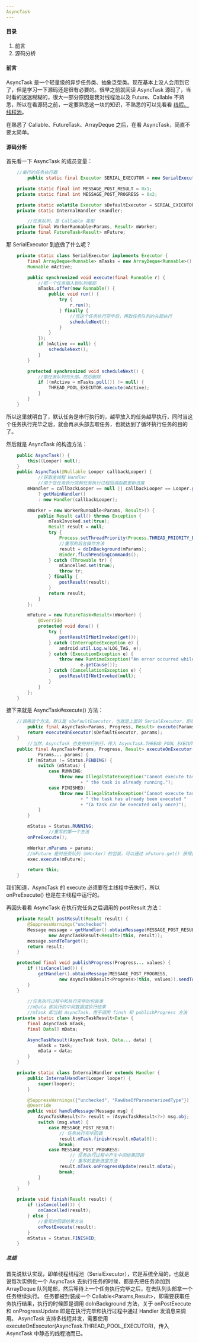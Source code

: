 ```yaml
---
AsyncTask
---
```


#### 目录

1. 前言
2. 源码分析

#### 前言

AsyncTask 是一个轻量级的异步任务类、抽象泛型类。现在基本上没人会用到它了，但是学习一下源码还是很有必要的。很早之前就阅读 AsyncTask 源码了，当时看的迷迷糊糊的，很大一部分原因是我对线程池以及 Future、Callable 不熟悉，所以在看源码之前，一定要熟悉这一块的知识，不熟悉的可以先看看 [线程、线程池](https://github.com/Omooo/Android-Notes/blob/master/blogs/Java/%E5%B9%B6%E5%8F%91/%E7%BA%BF%E7%A8%8B%E3%80%81%E7%BA%BF%E7%A8%8B%E6%B1%A0.md)。

在熟悉了 Callable、FutureTask、ArrayDeque 之后，在看 AsyncTask，简直不要太简单。

#### 源码分析

首先看一下 AsyncTask 的成员变量：

```java
    //串行的任务执行器
		public static final Executor SERIAL_EXECUTOR = new SerialExecutor();

    private static final int MESSAGE_POST_RESULT = 0x1;
    private static final int MESSAGE_POST_PROGRESS = 0x2;

    private static volatile Executor sDefaultExecutor = SERIAL_EXECUTOR;
    private static InternalHandler sHandler;

		//任务队列，是 Callable 类型
    private final WorkerRunnable<Params, Result> mWorker;
    private final FutureTask<Result> mFuture;
```

那 SerialExecutor 到底做了什么呢？

```java
    private static class SerialExecutor implements Executor {
        final ArrayDeque<Runnable> mTasks = new ArrayDeque<Runnable>();
        Runnable mActive;

        public synchronized void execute(final Runnable r) {
          	//把一个任务插入到队列尾部
            mTasks.offer(new Runnable() {
                public void run() {
                    try {
                        r.run();
                    } finally {
                      	//当这个任务执行完毕后，再取任务队列的头部执行
                        scheduleNext();
                    }
                }
            });
            if (mActive == null) {
                scheduleNext();
            }
        }

        protected synchronized void scheduleNext() {
          	//取任务队列的头部，然后删除
            if ((mActive = mTasks.poll()) != null) {
                THREAD_POOL_EXECUTOR.execute(mActive);
            }
        }
    }
```

所以这里就明白了，默认任务是串行执行的，越早放入的任务越早执行，同时当这个任务执行完毕之后，就会再从头部去取任务，也就达到了循环执行任务的目的了。

然后就是 AsyncTask 的构造方法：

```java
    public AsyncTask() {
        this((Looper) null);
    }
    public AsyncTask(@Nullable Looper callbackLooper) {
    		//获取主线程 Handler
    		//用于在任务执行完和任务执行过程回调函数更新进度
        mHandler = callbackLooper == null || callbackLooper == Looper.getMainLooper()
            ? getMainHandler()
            : new Handler(callbackLooper);

        mWorker = new WorkerRunnable<Params, Result>() {
            public Result call() throws Exception {
                mTaskInvoked.set(true);
                Result result = null;
                try {
                    Process.setThreadPriority(Process.THREAD_PRIORITY_BACKGROUND);
                    //重写的后台操作方法
                    result = doInBackground(mParams);
                    Binder.flushPendingCommands();
                } catch (Throwable tr) {
                    mCancelled.set(true);
                    throw tr;
                } finally {
                    postResult(result);
                }
                return result;
            }
        };

        mFuture = new FutureTask<Result>(mWorker) {
            @Override
            protected void done() {
                try {
                    postResultIfNotInvoked(get());
                } catch (InterruptedException e) {
                    android.util.Log.w(LOG_TAG, e);
                } catch (ExecutionException e) {
                    throw new RuntimeException("An error occurred while executing doInBackground()",
                            e.getCause());
                } catch (CancellationException e) {
                    postResultIfNotInvoked(null);
                }
            }
        };
    }
```

接下来就是 AsyncTask#execute() 方法：

```java
    //调用这个方法，默认是 sDefaultExecutor，也就是上面的 SerialExecutor，即串行执行
		public final AsyncTask<Params, Progress, Result> execute(Params... params) {
        return executeOnExecutor(sDefaultExecutor, params);
    }
		//当然，AsyncTask 也支持并行执行，传入 AsyncTask.THREAD_POOL_EXECUTOR
    public final AsyncTask<Params, Progress, Result> executeOnExecutor(Executor exec,
            Params... params) {
        if (mStatus != Status.PENDING) {
            switch (mStatus) {
                case RUNNING:
                    throw new IllegalStateException("Cannot execute task:"
                            + " the task is already running.");
                case FINISHED:
                    throw new IllegalStateException("Cannot execute task:"
                            + " the task has already been executed "
                            + "(a task can be executed only once)");
            }
        }

        mStatus = Status.RUNNING;
				//重写的第一个方法
        onPreExecute();

        mWorker.mParams = params;
      	//mFuture 是对任务队列（mWorker）的包装，可以通过 mFuture.get() 获得执行结果
        exec.execute(mFuture);

        return this;
    }
```

我们知道，AsyncTask 的 execute 必须要在主线程中去执行，所以 onPreExecute() 也是在主线程中运行的。

再回头看看 AsyncTask 在执行完任务之后调用的 postResult 方法：

```java
    private Result postResult(Result result) {
        @SuppressWarnings("unchecked")
        Message message = getHandler().obtainMessage(MESSAGE_POST_RESULT,
                new AsyncTaskResult<Result>(this, result));
        message.sendToTarget();
        return result;
    }

    protected final void publishProgress(Progress... values) {
        if (!isCancelled()) {
            getHandler().obtainMessage(MESSAGE_POST_PROGRESS,
                    new AsyncTaskResult<Progress>(this, values)).sendToTarget();
        }
    }
		
		//任务执行过程中和执行完毕的包装类
		//mData 即执行的中间数据或执行结果
		//mTask 即当前 AsyncTask，用于调用 finsh 和 publishProgress 方法
    private static class AsyncTaskResult<Data> {
        final AsyncTask mTask;
        final Data[] mData;

        AsyncTaskResult(AsyncTask task, Data... data) {
            mTask = task;
            mData = data;
        }
    }

    private static class InternalHandler extends Handler {
        public InternalHandler(Looper looper) {
            super(looper);
        }

        @SuppressWarnings({"unchecked", "RawUseOfParameterizedType"})
        @Override
        public void handleMessage(Message msg) {
            AsyncTaskResult<?> result = (AsyncTaskResult<?>) msg.obj;
            switch (msg.what) {
                case MESSAGE_POST_RESULT:
                    // 任务执行完毕回调
                    result.mTask.finish(result.mData[0]);
                    break;
                case MESSAGE_POST_PROGRESS:
                		// 任务执行过程中产生中间结果回调
                		// 重写的更新进度方法
                    result.mTask.onProgressUpdate(result.mData);
                    break;
            }
        }
    }

    private void finish(Result result) {
        if (isCancelled()) {
            onCancelled(result);
        } else {
          	//重写的回调结果方法
            onPostExecute(result);
        }
        mStatus = Status.FINISHED;
    }


```

##### 总结

首先说默认实现，即单线程线程池（SerialExecutor），它是系统全局的，也就是说每次实例化一个 AsyncTask 去执行任务的时候，都是先把任务添加到 ArrayDeque 队列尾部，然后等待上一个任务执行完毕之后，在去队列头部拿一个任务继续执行。
任务都被封装成一个 Callable<Params,Result>，即需要获取任务执行结果，执行的时候即是调用 doInBackground 方法，关于 onPostExecute 和 onProgressUpdate 即是在执行完毕和执行过程中通过 Handler 发消息来调用。
AsyncTask 支持多线程并发，需要使用 executeOnExecutor(AsyncTask.THREAD_POOL_EXECUTOR)，传入 AsyncTask 中静态的线程池而已。

